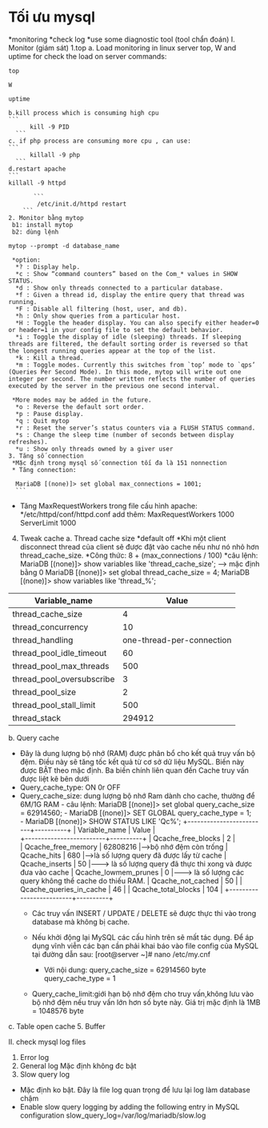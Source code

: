 # Tối ưu mysql
*monitoring
*check log
*use some diagnostic tool (tool chẩn đoán)
I. Monitor (giám sát)
  1.top
     a. Load monitoring in linux server top, W and uptime for check the load on server
commands: 
```
top
```
```
W
```
```
uptime
```
	 
    b.kill process which is consuming high cpu
    ```
          kill -9 PID
	  ```
    c. if php process are consuming more cpu , can use:
    ```
          killall -9 php
	  ```
    d.restart apache
    ```
    killall -9 httpd
```
	   ```
        /etc/init.d/httpd restart
	```
2. Monitor bằng mytop
 b1: install mytop
 b2: dùng lệnh
 ```
    mytop --prompt -d database_name
```	
 *option:
  *? : Display help.
  *c : Show “command counters” based on the Com_* values in SHOW STATUS.
  *d : Show only threads connected to a particular database.
  *f : Given a thread id, display the entire query that thread was running.
  *F : Disable all filtering (host, user, and db).
  *h : Only show queries from a particular host.
  *H : Toggle the header display. You can also specify either header=0 or header=1 in your config file to set the default behavior.
  *i : Toggle the display of idle (sleeping) threads. If sleeping threads are filtered, the default sorting order is reversed so that the longest running queries appear at the top of the list.
  *k : Kill a thread.
  *m : Toggle modes. Currently this switches from `top’ mode to `qps’ (Queries Per Second Mode). In this mode, mytop will write out one integer per second. The number written reflects the number of queries executed by the server in the previous one second interval.

 *More modes may be added in the future.
  *o : Reverse the default sort order.
  *p : Pause display.
  *q : Quit mytop
  *r : Reset the server’s status counters via a FLUSH STATUS command.
  *s : Change the sleep time (number of seconds between display refreshes).
  *u : Show only threads owned by a giver user
3. Tăng số connection
 *Mặc định trong mysql số connection tối đa là 151 nonnection
 * Tăng connection:
 ```
      MariaDB [(none)]> set global max_connections = 1001;
      ```
 * Tăng MaxRequestWorkers trong file cấu hình apache:
    */etc/httpd/conf/httpd.conf add thêm:
        MaxRequestWorkers 1000
        ServerLimit 1000
4. Tweak cache
 a. Thread cache size
*default off
*Khi một client disconnect thread của client sẽ được đặt vào cache nếu như nó nhỏ hơn thread_cache_size.
*Công thức: 8 + (max_connections / 100)
*câu lệnh: MariaDB [(none)]> show variables like 'thread_cache_size'; --> mặc định bằng 0
            MariaDB [(none)]> set global thread_cache_size = 4;
	    MariaDB [(none)]> show variables like 'thread_%';
	    

 Variable_name             | Value                     
-------------------------- | ---------------------------
 thread_cache_size         | 4                         
 thread_concurrency        | 10                        
 thread_handling           | one-thread-per-connection 
 thread_pool_idle_timeout  | 60                        
 thread_pool_max_threads   | 500                       
 thread_pool_oversubscribe | 3                         
 thread_pool_size          | 2                         
 thread_pool_stall_limit   | 500                       
 thread_stack              | 294912                    


b. Query cache
  * Đây là dung lượng bộ nhớ (RAM) được phân bổ cho kết quả truy vấn bộ đệm. Điều này sẽ tăng tốc kết quả từ cơ sở dữ liệu MySQL. Biến này được BẬT theo mặc định. Ba biến chính liên quan đến Cache truy vấn được liệt kê bên dưới
  * Query_cache_type: ON 0r OFF
  * Query_cache_size: dung lượng bộ nhớ Ram dành cho cache, thường để 6M/1G RAM
	    - câu lệnh: MariaDB [(none)]> set global query_cache_size = 62914560;
            - MariaDB [(none)]> SET GLOBAL query_cache_type = 1;	  
	    - MariaDB [(none)]> SHOW STATUS LIKE 'Qc%';
+-------------------------+----------+
| Variable_name           | Value    |  
+-------------------------+----------+
| Qcache_free_blocks      | 2        |  
| Qcache_free_memory      | 62808216 |-->bộ nhớ đệm còn trống
| Qcache_hits             | 680      |-->là số lượng query đã được lấy từ cache
| Qcache_inserts          | 50       |---> là số lượng query đã thực thi xong và được đưa vào cache
| Qcache_lowmem_prunes    | 0        |---> là số lượng các query không thể cache do thiếu RAM.
| Qcache_not_cached       | 50       |
| Qcache_queries_in_cache | 46       |
| Qcache_total_blocks     | 104      |
+-------------------------+----------+
     * Các truy vấn INSERT / UPDATE / DELETE sẽ được thực thi vào trong database mà không bị cache.
     * Nếu khởi động lại MySQL các cấu hình trên sẽ mất tác dụng. Để áp dụng vĩnh viễn các bạn cần phải khai báo vào file config của MySQL tại đường dẫn sau:
		     [root@server ~]# nano /etc/my.cnf
		- Với nội dung:      query_cache_size = 62914560 byte 
                                     query_cache_type = 1
		
      * Query_cache_limit:giới hạn bộ nhớ đệm cho truy vấn,không lưu vào bộ nhớ đệm nếu truy vấn lớn hơn số byte này. Giá trị mặc định là 1MB = 1048576 byte
	
c. Table open cache
5. Buffer

II. check mysql log files
1. Error log
2. General log
    Mặc định không đc bật
3. Slow query log
* Mặc định ko bật. Đây là file log quan trọng để lưu lại log làm database chậm
* Enable slow query logging by adding the following entry in MySQL configuration
     slow_query_log=/var/log/mariadb/slow.log
     

